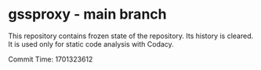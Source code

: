 # gssproxy - main branch

This repository contains frozen state of the repository.
Its history is cleared. It is used only for static code
analysis with Codacy.

Commit Time: 1701323612